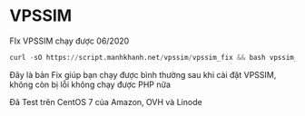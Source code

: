 # VPSSIM
FIx VPSSIM chạy được 06/2020

```python
curl -sO https://script.manhkhanh.net/vpssim/vpssim_fix && bash vpssim_fix
```
Đây là bản Fix giúp bạn chạy được bình thường sau khi cài đặt VPSSIM, không còn bị lỗi không chạy được PHP nữa

Đã Test trên CentOS 7 của Amazon, OVH và Linode

